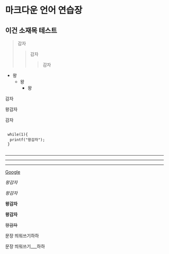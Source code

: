 마크다운 언어 연습장
====================

이건 소재목 테스트
------------------

>감자
>  >감자
>  >  >감자

+ 왕
  * 왕
    * 왕

감자

 왕감자
 
감자

<pre>
 <code>
 while(1){
  printf("왕감자");
 }
 </code>
</pre>


<hr/>

***

*****

[Google](https://google.com)

*왕감자*

_왕감자_

**왕감자**

__왕감자__

~~왕감자~~

문장 띄워쓰기하하

문장 띄워쓰기___하하
